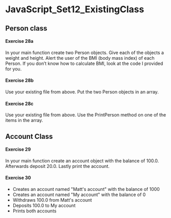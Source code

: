 # JavaScript_Set12_ExistingClass

## Person class
#### Exercise 28a
In your main function create two Person objects. Give each of the objects a weight and height. Alert the user of the BMI (body mass index) of each Person. If you don’t know how to calculate BMI, look at the code I provided for you.
#### Exercise 28b
Use your existing file from above. Put the two Person objects in an array.
#### Exercise 28c
Use your existing file from above. Use the PrintPerson method on one of the items in the array.

## Account Class
#### Exercise 29
In your main function create an account object with the balance of 100.0. Afterwards deposit 20.0. Lastly print the account. 

#### Exercise 30
- Creates an account named "Matt's account" with the balance of 1000
- Creates an account named "My account" with the balance of 0
- Withdraws 100.0 from Matt's account
- Deposits 100.0 to My account
- Prints both accounts
